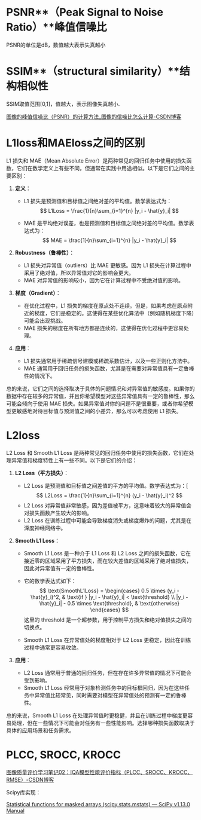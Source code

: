 # PSNR**（Peak Signal to Noise Ratio）**峰值信噪比

PSNR的单位是dB，数值越大表示失真越小

# SSIM**（structural similarity）**结构相似性

SSIM取值范围[0,1]，值越大，表示图像失真越小.

[图像的峰值信噪比（PSNR）的计算方法_图像的信噪比怎么计算-CSDN博客](https://blog.csdn.net/xrinosvip/article/details/88569111)



# L1loss和MAEloss之间的区别

L1 损失和 MAE（Mean Absolute Error）是两种常见的回归任务中使用的损失函数，它们在数学定义上有些不同，但通常在实践中用途相似。以下是它们之间的主要区别：

1. **定义**：
   
   - L1 损失是预测值和目标值之间绝对差的平均值。数学表达式为：
     $$
     L1Loss = \frac{1}{n}\sum_{i=1}^{n} |y_i - \hat{y}_i|
     $$
   
   - MAE 是平均绝对误差，也是预测值和目标值之间绝对差的平均值。数学表达式为：
     $$
     MAE = \frac{1}{n}\sum_{i=1}^{n} |y_i - \hat{y}_i|
     $$
   
2. **Robustness（鲁棒性）**：
   
   - L1 损失对异常值（outliers）比 MAE 更敏感。因为 L1 损失在计算过程中采用了绝对值，所以异常值对它的影响会更大。
   - MAE 对异常值的影响较小，因为它在计算过程中不受绝对值的影响。
   
3. **梯度（Gradient）**：
   
   - 在优化过程中，L1 损失的梯度在原点处不连续。但是，如果考虑在原点附近的梯度，它们是稳定的。这使得在某些优化算法中（例如随机梯度下降）可能会出现挑战。
   - MAE 损失的梯度在所有地方都是连续的，这使得在优化过程中更容易处理。
   
4. **应用**：
   
   - L1 损失通常用于稀疏信号建模或稀疏系数估计，以及一些正则化方法中。
   - MAE 通常用于回归任务的损失函数，尤其是在需要对异常值具有一定鲁棒性的情况下。

总的来说，它们之间的选择取决于具体的问题情况和对异常值的敏感度。如果你的数据中存在较多的异常值，并且你希望模型对这些异常值具有一定的鲁棒性，那么可能会倾向于使用 MAE 损失。如果异常值对你的问题不是很重要，或者你希望模型更敏感地对待目标值与预测值之间的小差异，那么可以考虑使用 L1 损失。



# L2loss

L2 Loss 和 Smooth L1 Loss 是两种常见的回归任务中使用的损失函数，它们在处理异常值和梯度特性上有一些不同。以下是它们的介绍：

1. **L2 Loss（平方损失）**：
   - L2 Loss 是预测值和目标值之间差值的平方的平均值。数学表达式为：\[ 
     $$
     L2Loss = \frac{1}{n}\sum_{i=1}^{n} (y_i - \hat{y}_i)^2
     $$
   - L2 Loss 对异常值非常敏感，因为差值被平方，这意味着较大的异常值会对损失函数产生较大的影响。
   - L2 Loss 在训练过程中可能会导致梯度消失或梯度爆炸的问题，尤其是在深度神经网络中。
   
2. **Smooth L1 Loss**：
   
   - Smooth L1 Loss 是一种介于 L1 Loss 和 L2 Loss 之间的损失函数，它在接近零的区域采用了平方损失，而在较大差值的区域采用了绝对值损失，因此对异常值有一定的鲁棒性。
   
   - 它的数学表达式如下：
     $$
     \text{SmoothL1Loss} = 
     \begin{cases} 
     0.5 \times (y_i - \hat{y}_i)^2, & \text{if } |y_i - \hat{y}_i| < \text{threshold} \\
     |y_i - \hat{y}_i| - 0.5 \times \text{threshold}, & \text{otherwise}
     \end{cases}
     $$
     这里的 threshold 是一个超参数，用于控制平方损失和绝对值损失之间的切换点。
     
   - Smooth L1 Loss 在异常值处的梯度相对于 L2 Loss 更稳定，因此在训练过程中通常更容易收敛。
   
3. **应用**：
   
   - L2 Loss 通常用于普通的回归任务，但在存在许多异常值的情况下可能会受到影响。
   - Smooth L1 Loss 经常用于对象检测任务中的目标框回归，因为在这些任务中异常值比较常见，同时需要对模型在异常值处的预测有一定的鲁棒性。

总的来说，Smooth L1 Loss 在处理异常值时更稳健，并且在训练过程中梯度更容易处理，但在一些情况下可能会对任务有一些性能影响。选择哪种损失函数取决于具体的应用场景和任务需求。



# PLCC, SROCC, KROCC

[图像质量评价学习笔记02：IQA模型性能评价指标（PLCC、SROCC、KROCC、RMSE）-CSDN博客](https://blog.csdn.net/XieRuily/article/details/121567226)

Scipy库实现：

[Statistical functions for masked arrays (scipy.stats.mstats) — SciPy v1.13.0 Manual](https://docs.scipy.org/doc/scipy/reference/stats.mstats.html#correlation-functions)
